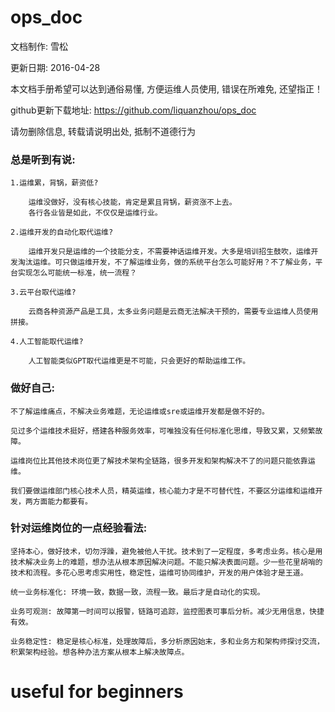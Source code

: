 # ops_doc

  文档制作: 雪松
  
  更新日期: 2016-04-28
  
  本文档手册希望可以达到通俗易懂, 方便运维人员使用, 错误在所难免, 还望指正！

  github更新下载地址:  https://github.com/liquanzhou/ops_doc
  
  请勿删除信息, 转载请说明出处, 抵制不道德行为
  
  
  
  
  
  
  ### 总是听到有说: 
  
    1.运维累，背锅，薪资低?
    
        运维没做好，没有核心技能，肯定是累且背锅，薪资涨不上去。
        各行各业皆是如此，不仅仅是运维行业。
        
    2.运维开发的自动化取代运维?
    
        运维开发只是运维的一个技能分支，不需要神话运维开发。大多是培训招生鼓吹，运维开发淘汰运维。可只做运维开发，不了解运维业务，做的系统平台怎么可能好用？不了解业务，平台实现怎么可能统一标准，统一流程？
        
    3.云平台取代运维?
    
        云商各种资源产品是工具，太多业务问题是云商无法解决干预的，需要专业运维人员使用拼接。
        
    4.人工智能取代运维?
    
        人工智能类似GPT取代运维更是不可能，只会更好的帮助运维工作。
  
  ### 做好自己:
  
    不了解运维痛点，不解决业务难题，无论运维或sre或运维开发都是做不好的。
    
    见过多个运维技术挺好，搭建各种服务效率，可唯独没有任何标准化思维，导致又累，又频繁故障。
    
    运维岗位比其他技术岗位更了解技术架构全链路，很多开发和架构解决不了的问题只能依靠运维。
    
    我们要做运维部门核心技术人员，精英运维，核心能力才是不可替代性，不要区分运维和运维开发，两方面能力都要有。
 
 
  ### 针对运维岗位的一点经验看法:
  
    坚持本心，做好技术，切勿浮躁，避免被他人干扰。技术到了一定程度，多考虑业务。核心是用技术解决业务上的难题，想办法从根本原因解决问题。不能只解决表面问题。少一些花里胡哨的技术和流程。多花心思考虑实用性，稳定性，运维可协同维护，开发的用户体验才是王道。

    统一业务标准化: 环境一致，数据一致，流程一致。最后才是自动化的实现。
  
    业务可观测: 故障第一时间可以报警，链路可追踪，监控图表可事后分析。减少无用信息，快捷有效。
  
    业务稳定性: 稳定是核心标准，处理故障后，多分析原因始末，多和业务方和架构师探讨交流，积累架构经验。想各种办法方案从根本上解决故障点。
  
  

# useful for beginners
